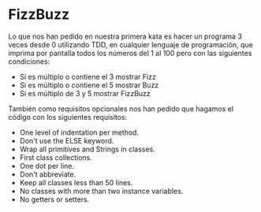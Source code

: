 # FizzBuzz
Lo que nos han pedido en nuestra primera kata es hacer un programa 3 veces desde 0 utilizando TDD, en cualquier lenguaje de programación, que imprima por pantalla todos los números del 1 al 100 pero con las siguientes condiciones: 

- Si es múltiplo o contiene el 3 mostrar Fizz
- Si es múltiplo o contiene el 5 mostrar Buzz
- Si es múltiplo de 3 y 5 mostrar FizzBuzz

También como requisitos opcionales nos han pedido que hagamos el código con los siguientes requisitos:

- One level of indentation per method.
- Don't use the ELSE keyword.
- Wrap all primitives and Strings in classes.
- First class collections.
- One dot per line.
- Don't abbreviate.
- Keep all classes less than 50 lines.
- No classes with more than two instance variables.
- No getters or setters.
